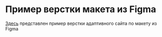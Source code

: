 # Пример верстки макета из Figma

[Здесь](https://olgaglot.github.io/site_figma_1/) представлен пример верстки адаптивного сайта по макету из Figma
